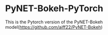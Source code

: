 # PyNET-Bokeh-PyTorch
This is the Pytorch version of the PyNET-Bokeh model(https://github.com/aiff22/PyNET-Bokeh)
